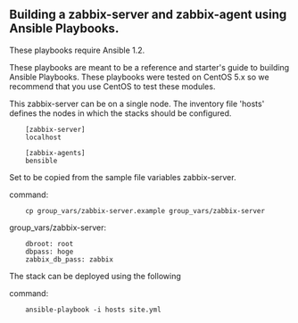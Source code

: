 Building a zabbix-server and zabbix-agent using Ansible Playbooks.
------------------------------------------------------------------

These playbooks require Ansible 1.2.

These playbooks are meant to be a reference and starter's guide to building
Ansible Playbooks. These playbooks were tested on CentOS 5.x so we recommend
that you use CentOS to test these modules.

This zabbix-server can be on a single node. The inventory file
'hosts' defines the nodes in which the stacks should be configured.

        [zabbix-server]
        localhost

        [zabbix-agents]
        bensible

Set to be copied from the sample file variables zabbix-server.

command:

        cp group_vars/zabbix-server.example group_vars/zabbix-server

group_vars/zabbix-server:

        dbroot: root
        dbpass: hoge
        zabbix_db_pass: zabbix

The stack can be deployed using the following

command:

        ansible-playbook -i hosts site.yml




